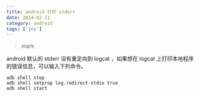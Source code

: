 ```yaml
---
title: android 打印 stderr
date: 2014-02-11
category: android
tags: ['jni']
---
```


>mark

android 默认的 stderr 没有重定向到 logcat ，如果想在 logcat 上打印本地程序的错误信息，可以输入下列命令。
<!-- excerpt -->

    adb shell stop
    adb shell setprop log.redirect-stdio true
    adb shell start
